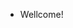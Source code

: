 - Wellcome!

<!---
JeffersonSouzaMachado/JeffersonSouzaMachado is a ✨ special ✨ repository because its `README.md` (this file) appears on your GitHub profile.
You can click the Preview link to take a look at your changes.
--->
